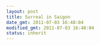 ```yaml
---
layout: post
title: Surreal in Saigon
date_gmt: 2011-07-03 16:48:04
modified_gmt: 2011-07-03 16:48:04
status: inherit
---
```


